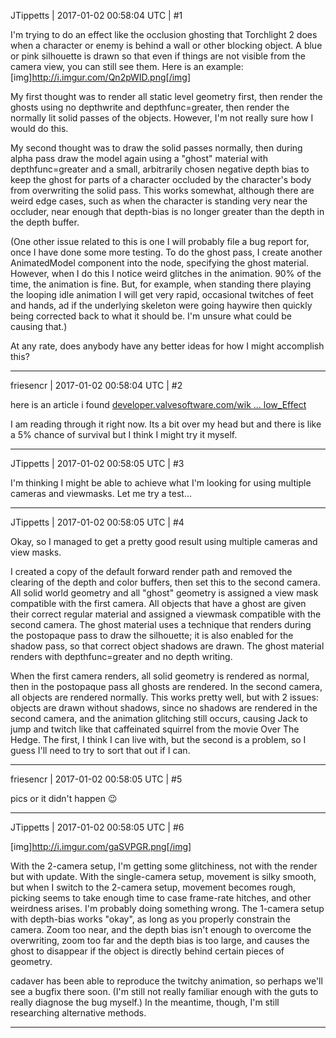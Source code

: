 JTippetts | 2017-01-02 00:58:04 UTC | #1

I'm trying to do an effect like the occlusion ghosting that Torchlight 2 does when a character or enemy is behind a wall or other blocking object. A blue or pink silhouette is drawn so that even if things are not visible from the camera view, you can still see them. Here is an example: [img]http://i.imgur.com/Qn2pWID.png[/img]

My first thought was to render all static level geometry first, then render the ghosts using no depthwrite and depthfunc=greater, then render the normally lit solid passes of the objects. However, I'm not really sure how I would do this.

My second thought was to draw the solid passes normally, then during alpha pass draw the model again using a "ghost" material with depthfunc=greater and a small, arbitrarily chosen negative depth bias to keep the ghost for parts of a character occluded by the character's body from overwriting the solid pass. This works somewhat, although there are weird edge cases, such as when the character is standing very near the occluder, near enough that depth-bias is no longer greater than the depth in the depth buffer.

(One other issue related to this is one I will probably file a bug report for, once I have done some more testing. To do the ghost pass, I create another AnimatedModel component into the node, specifying the ghost material. However, when I do this I notice weird glitches in the animation. 90% of the time, the animation is fine. But, for example, when standing there playing the looping idle animation I will get very rapid, occasional twitches of feet and hands, ad if the underlying skeleton were going haywire then quickly being corrected back to what it should be. I'm unsure what could be causing that.)

At any rate, does anybody have any better ideas for how I might accomplish this?

-------------------------

friesencr | 2017-01-02 00:58:04 UTC | #2

here is an article i found
[developer.valvesoftware.com/wik ... low_Effect](https://developer.valvesoftware.com/wiki/L4D_Glow_Effect)

I am reading through it right now.  Its a bit over my head but and there is like a 5% chance of survival but I think I might try it myself.

-------------------------

JTippetts | 2017-01-02 00:58:05 UTC | #3

I'm thinking I might be able to achieve what I'm looking for using multiple cameras and viewmasks. Let me try a test...

-------------------------

JTippetts | 2017-01-02 00:58:05 UTC | #4

Okay, so I managed to get a pretty good result using multiple cameras and view masks.

I created a copy of the default forward render path and removed the clearing of the depth and color buffers, then set this to the second camera. All solid world geometry and all "ghost" geometry is assigned a view mask compatible with the first camera. All objects that have a ghost are given their correct regular material and assigned a viewmask compatible with the second camera. The ghost material uses a technique that renders during the postopaque pass to draw the silhouette; it is also enabled for the shadow pass, so that correct object shadows are drawn. The ghost material renders with depthfunc=greater and no depth writing.

When the first camera renders, all solid geometry is rendered as normal, then in the postopaque pass all ghosts are rendered. In the second camera, all objects are rendered normally. This works pretty well, but with 2 issues: objects are drawn without shadows, since no shadows are rendered in the second camera, and the animation glitching still occurs, causing Jack to jump and twitch like that caffeinated squirrel from the movie Over The Hedge. The first, I think I can live with, but the second is a problem, so I guess I'll need to try to sort that out if I can.

-------------------------

friesencr | 2017-01-02 00:58:05 UTC | #5

pics or it didn't happen :wink:

-------------------------

JTippetts | 2017-01-02 00:58:05 UTC | #6

[img]http://i.imgur.com/gaSVPGR.png[/img]

With the 2-camera setup, I'm getting some glitchiness, not with the render but with update. With the single-camera setup, movement is silky smooth, but when I switch to the 2-camera setup, movement becomes rough, picking seems to take enough time to case frame-rate hitches, and other weirdness arises. I'm probably doing something wrong. The 1-camera setup with depth-bias works "okay", as long as you properly constrain the camera. Zoom too near, and the depth bias isn't enough to overcome the overwriting, zoom too far and the depth bias is too large, and causes the ghost to disappear if the object is directly behind certain pieces of geometry.

cadaver has been able to reproduce the twitchy animation, so perhaps we'll see a bugfix there soon. (I'm still not really familiar enough with the guts to really diagnose the bug myself.) In the meantime, though, I'm still researching alternative methods.

-------------------------

